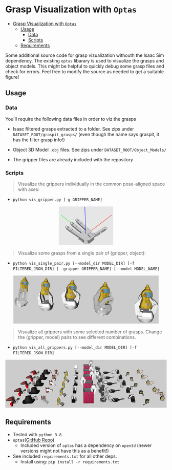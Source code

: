 # Grasp Visualization with `Optas`

- [Grasp Visualization with `Optas`](#grasp-visualization-with-optas)
  - [Usage](#usage)
    - [Data](#data)
    - [Scripts](#scripts)
  - [Requirements](#requirements)


Some additional source code for grasp vizualization withouth the Isaac Sim dependency. The existing `optas` libarary is used to visualize the grasps and object models. This might be helpful to quickly debug some grasp files and check for errors. Feel free to modify the source as needed to get a suitable figure!

## Usage

### Data
You'll require the following data files in order to viz the grasps

- Isaac filtered grasps extracted to a folder. See zips under `DATASET_ROOT/graspit_grasps/` (even though the name says graspit, it has the filter grasp info!)

- Object 3D Model `.obj` files. See zips under `DATASET_ROOT/Object_Models/`

- The gripper files are already included with the repository

### Scripts

> Visualize the grippers individually in the common pose-aligned space with axes: 
- `python vis_gripper.py [-g GRIPPER_NAME]`

<p align="center"> <img src='./data/media/allegro.png' height="120"></p>

> Visualize some grasps from a single pair of (gripper, object):
- `python vis_single_pair.py [--model_dir MODEL_DIR] [-f FILTERED_JSON_DIR] [--gripper GRIPPER_NAME] [--model MODEL_NAME]`

<p align="center"> <img src='./data/media/vis_single_pair.png' height="150"></p>


> Visualize all grippers with some selected number of grasps. Change the (gripper, model) pairs to see different combinations.
- `python vis_all_grippers.py [--model_dir MODEL_DIR] [-f FILTERED_JSON_DIR]`

<p align="center"> <img src='./data/media/vis_all_gripper.png' height="150"></p>

## Requirements
- Tested with `python 3.8`
- `optas`([GitHub Repo](https://github.com/cmower/optas))
  - Included version of `optas` has a dependency on `open3d` (newer versions might not have this as a benefit!)
- See included `requirements.txt` for all other deps.
  - Install using: `pip install -r requirements.txt`